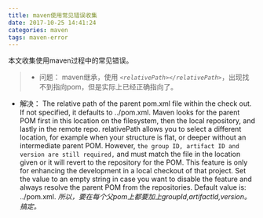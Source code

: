 ```yaml
---
title: maven使用常见错误收集
date: 2017-10-25 14:41:24
categories: maven
tags: maven-error
---
```


本文收集使用maven过程中的常见错误。

> - 问题：
maven继承，使用 *`<relativePath></relativePath>`*，出现找不到指向pom，但是实际上已经正确指向了。 
- 解决：
    The relative path of the parent pom.xml file within the check out. If not specified, it defaults to ../pom.xml. Maven looks for the parent POM first in this location on the filesystem, then the local repository, and lastly in the remote repo. relativePath allows you to select a different location, for example when your structure is flat, or deeper without an intermediate parent POM. However, `the group ID, artifact ID and version are still required,` and must match the file in the location given or it will revert to the repository for the POM. This feature is only for enhancing the development in a local checkout of that project. Set the value to an empty string in case you want to disable the feature and always resolve the parent POM from the repositories.
  Default value is: ../pom.xml.
  *所以，要在每个父pom上都要加上groupId,artifactId,version。搞定。*
    
    
